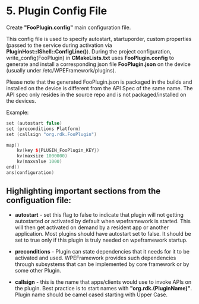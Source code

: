 # 5. Plugin Config File

Create **"FooPlugin.config"** main configuration file.

This config file is used to specify autostart, startuporder, custom properties (passed to the service during activation via **PluginHost::IShell::ConfigLine()**). During the project configuration, write_config(FooPlugin) in **CMakeLists.txt** uses **FooPlugin.config** to generate and install a corresponding json file **FooPlugin.json** on the device (usually under /etc/WPEFramework/plugins).

Please note that the generated FooPlugin.json is packaged in the builds and installed on the device is different from the API Spec of the same name. The API spec only resides in the source repo and is not packaged/installed on the devices.

Example:
```C++
set (autostart false)
set (preconditions Platform)
set (callsign "org.rdk.FooPlugin")

map()
    kv(key ${PLUGIN_FooPlugin_KEY})
    kv(maxsize 1000000)
    kv(maxvalue 1000)
end()
ans(configuration)
```

## Highlighting important sections from the configuation file:

- **autostart** - set this flag to false to indicate that plugin will not getting autostarted or activated by default when wpeframework is started. This will then get activated on demand by a resident app or another application. Most plugins should have autostart set to false. It should be set to true only if this plugin is truly needed on wpeframework startup.

- **preconditions** - Plugin can state dependencies that it needs for it to be activated and used. WPEFramework provides such dependencies through subsystems that can be implemented by core framework or by some other Plugin.

- **callsign** - this is the name that apps/clients would use to invoke APIs on the plugin. Best practice is to start names with **"org.rdk.(PluginName)"**. Plugin name should be camel cased starting with Upper Case.


